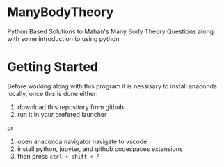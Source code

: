 # ManyBodyTheory
Python Based Solutions to Mahan's Many Body Theory Questions along with some introduction to using python

# Getting Started 
Before working along with this program it is nessisary to install anaconda locally, once this is done either:

1. download this repository from github
2. run it in your prefered launcher 

or
1. open anaconda navigator navigate to vscode
2. install python, jupyter, and github codespaces extensions
3. then press `ctrl + shift + P`
